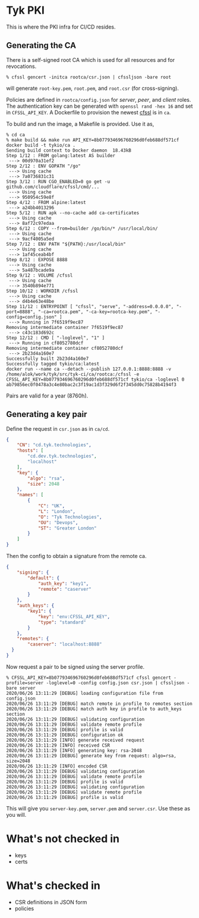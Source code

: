 # Tyk PKI

This is where the PKI infra for CI/CD resides.

## Generating the CA

There is a self-signed root CA which is used for all resources and for revocations.

``` shellsession
% cfssl gencert -initca rootca/csr.json | cfssljson -bare root
```

will generate `root-key.pem`, `root.pem`, and `root.csr` (for cross-signing).

Policies are defined in `rootca/config.json` for *server*, *peer*, and *client* roles. The authentication key can be generated with `openssl rand -hex 16` and set in `CFSSL_API_KEY`. A Dockerfile to provision the newest [cfssl](https://github.com/cloudflare/cfssl) is in `ca`.

To build and run the image, a Makefile is provided. Use it as,

``` shellsession
% cd ca
% make build && make run API_KEY=8b077934696760296d0feb688df571cf
docker build -t tykio/ca .
Sending build context to Docker daemon  18.43kB
Step 1/12 : FROM golang:latest AS builder
 ---> 00d970a31ef2
Step 2/12 : ENV GOPATH "/go"
 ---> Using cache
 ---> 7a0736831c31
Step 3/12 : RUN CGO_ENABLED=0 go get -u github.com/cloudflare/cfssl/cmd/...
 ---> Using cache
 ---> 950954c59e8f
Step 4/12 : FROM alpine:latest
 ---> a24bb4013296
Step 5/12 : RUN apk --no-cache add ca-certificates
 ---> Using cache
 ---> 8af72c97edaa
Step 6/12 : COPY --from=builder /go/bin/* /usr/local/bin/
 ---> Using cache
 ---> 9acf4005a5ed
Step 7/12 : ENV PATH "${PATH}:/usr/local/bin"
 ---> Using cache
 ---> 1af45ceab4bf
Step 8/12 : EXPOSE 8888
 ---> Using cache
 ---> 5a487bcade9a
Step 9/12 : VOLUME /cfssl
 ---> Using cache
 ---> 3540b894e771
Step 10/12 : WORKDIR /cfssl
 ---> Using cache
 ---> d4b4e63e48be
Step 11/12 : ENTRYPOINT [ "cfssl", "serve", "-address=0.0.0.0", "-port=8888", "-ca=rootca.pem", "-ca-key=rootca-key.pem", "-config=config.json" ]
 ---> Running in 7f6519f9ec87
Removing intermediate container 7f6519f9ec87
 ---> c43c183d692c
Step 12/12 : CMD [ "-loglevel", "1" ]
 ---> Running in cf8052780dcf
Removing intermediate container cf8052780dcf
 ---> 2b23d4a160e7
Successfully built 2b23d4a160e7
Successfully tagged tykio/ca:latest
docker run --name ca --detach --publish 127.0.0.1:8888:8888 -v /home/alok/work/tyk/src/tyk-ci/ca/rootca:/cfssl -e CFSSL_API_KEY=8b077934696760296d0feb688df571cf tykio/ca -loglevel 0
ab79856ec0f0478a3c4e80bac2c3f19ac1d3f329d6f2f345dd0c75828b4194f3
```

Pairs are valid for a year (8760h).

## Generating a key pair

Define the request in `csr.json` as in `ca/cd`.

``` json
{
    "CN": "cd.tyk.technologies",
    "hosts": [
        "cd.dev.tyk.technologies",
        "localhost"
    ],
    "key": {
        "algo": "rsa",
        "size": 2048
    },
    "names": [
        {
            "C": "UK",
            "L": "London",
            "O": "Tyk Technologies",
            "OU": "Devops",
            "ST": "Greater London"
        }
    ]
}
```

Then the config to obtain a signature from the remote ca.

``` json
{
    "signing": {
        "default": {
            "auth_key": "key1",
            "remote": "caserver"
        }
    },
    "auth_keys": {
        "key1": {
            "key": "env:CFSSL_API_KEY",
            "type": "standard"
        }
    },
    "remotes": {
        "caserver": "localhost:8888"
  }
}
```

Now request a pair to be signed using the server profile.

``` shell
% CFSSL_API_KEY=8b077934696760296d0feb688df571cf cfssl gencert -profile=server -loglevel=0 -config config.json csr.json | cfssljson -bare server
2020/06/26 13:11:29 [DEBUG] loading configuration file from config.json
2020/06/26 13:11:29 [DEBUG] match remote in profile to remotes section
2020/06/26 13:11:29 [DEBUG] match auth key in profile to auth_keys section
2020/06/26 13:11:29 [DEBUG] validating configuration
2020/06/26 13:11:29 [DEBUG] validate remote profile
2020/06/26 13:11:29 [DEBUG] profile is valid
2020/06/26 13:11:29 [DEBUG] configuration ok
2020/06/26 13:11:29 [INFO] generate received request
2020/06/26 13:11:29 [INFO] received CSR
2020/06/26 13:11:29 [INFO] generating key: rsa-2048
2020/06/26 13:11:29 [DEBUG] generate key from request: algo=rsa, size=2048
2020/06/26 13:11:29 [INFO] encoded CSR
2020/06/26 13:11:29 [DEBUG] validating configuration
2020/06/26 13:11:29 [DEBUG] validate remote profile
2020/06/26 13:11:29 [DEBUG] profile is valid
2020/06/26 13:11:29 [DEBUG] validating configuration
2020/06/26 13:11:29 [DEBUG] validate remote profile
2020/06/26 13:11:29 [DEBUG] profile is valid
```

This will give you `server-key.pem`, `server.pem` and `server.csr`. Use these as you will.

# What's not checked in

- keys
- certs

# What's checked in

- CSR definitions in JSON form
- policies
